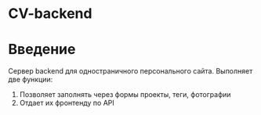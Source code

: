 # CV-backend

# Введение
Сервер backend для одностраничного персонального сайта. 
Выполняет две функции:
1) Позволяет заполнять через формы проекты, теги, фотографии
2) Отдает их фронтенду по API
 